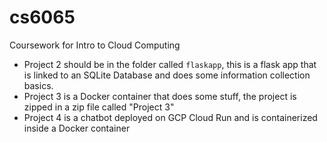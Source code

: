 # cs6065
Coursework for Intro to Cloud Computing

- Project 2 should be in the folder called `flaskapp`, this is a flask app that is linked to an SQLite Database and does some information collection basics.
- Project 3 is a Docker container that does some stuff, the project is zipped in a zip file called "Project 3"
- Project 4 is a chatbot deployed on GCP Cloud Run and is containerized inside a Docker container
